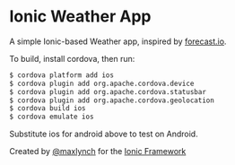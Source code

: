 Ionic Weather App
==========================

A simple Ionic-based Weather app, inspired by [forecast.io](http://forecast.io).

To build, install cordova, then run:

```bash
$ cordova platform add ios
$ cordova plugin add org.apache.cordova.device
$ cordova plugin add org.apache.cordova.statusbar
$ cordova plugin add org.apache.cordova.geolocation
$ cordova build ios
$ cordova emulate ios
```

Substitute ios for android above to test on Android.

Created by [@maxlynch](http://twitter.com/maxlynch) for the [Ionic Framework](http://ionicframework.com/)

